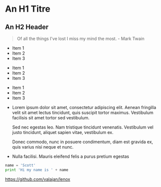 An H1 Titre
============

An H2 Header
------------

> Of all the things I've lost 
> I miss my mind the most. - Mark Twain

* Item 1
* Item 2
* Item 3

+ Item 1
+ Item 2
+ Item 3

- Item 1
- Item 2
- Item 3

* Lorem ipsum dolor sit amet, consectetur adipiscing elit. Aenean fringilla velit sit amet lectus tincidunt, quis suscipit tortor maximus. Vestibulum facilisis sit amet tortor sed vestibulum.

  Sed nec egestas leo. Nam tristique tincidunt venenatis. Vestibulum vel justo tincidunt, aliquet sapien vitae, vestibulum ex.

  Donec commodo, nunc in posuere condimentum, diam est gravida ex, quis varius nisi neque et nunc.
* Nulla facilisi. Mauris eleifend felis a purus pretium egestas

```python
name = 'Scott'
print 'Hi my name is ' + name
```

<https://github.com/valajan/lenox>
